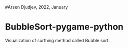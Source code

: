 #Arsen Djudjev, 2022, January

# BubbleSort-pygame-python

Visualization of sorthing method called Bubble sort.



